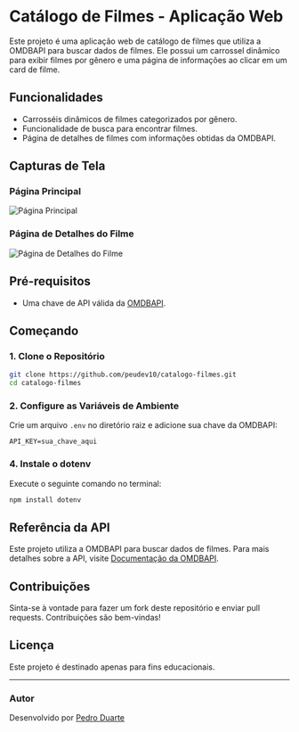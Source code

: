 # Catálogo de Filmes - Aplicação Web

Este projeto é uma aplicação web de catálogo de filmes que utiliza a OMDBAPI para buscar dados de filmes. Ele possui um carrossel dinâmico para exibir filmes por gênero e uma página de informações ao clicar em um card de filme.

## Funcionalidades
- Carrosséis dinâmicos de filmes categorizados por gênero.
- Funcionalidade de busca para encontrar filmes.
- Página de detalhes de filmes com informações obtidas da OMDBAPI.

## Capturas de Tela
### Página Principal
![Página Principal](path/to/your/screenshot1.png)
### Página de Detalhes do Filme
![Página de Detalhes do Filme](path/to/your/screenshot2.png)

## Pré-requisitos
- Uma chave de API válida da [OMDBAPI](https://www.omdbapi.com/).

## Começando

### 1. Clone o Repositório
```bash
git clone https://github.com/peudev10/catalogo-filmes.git
cd catalogo-filmes
```

### 2. Configure as Variáveis de Ambiente
Crie um arquivo `.env` no diretório raiz e adicione sua chave da OMDBAPI:
```env
API_KEY=sua_chave_aqui
```

### 4. Instale o dotenv
Execute o seguinte comando no terminal:
```bash
npm install dotenv
```

## Referência da API
Este projeto utiliza a OMDBAPI para buscar dados de filmes. Para mais detalhes sobre a API, visite [Documentação da OMDBAPI](https://www.omdbapi.com/).

## Contribuições
Sinta-se à vontade para fazer um fork deste repositório e enviar pull requests. Contribuições são bem-vindas!

## Licença
Este projeto é destinado apenas para fins educacionais.

---

### Autor
Desenvolvido por <a href="https://github.com/peudev10" target="_blank">Pedro Duarte</a>


